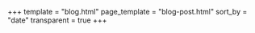 +++
template = "blog.html"
page_template = "blog-post.html"
sort_by = "date"
transparent = true
+++
